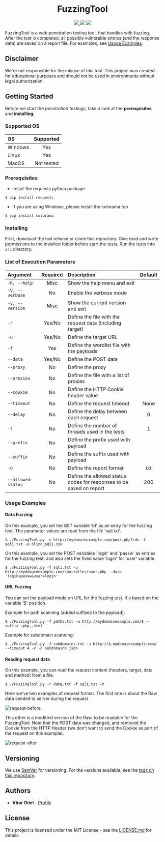 <h1 align="center">FuzzingTool</h1>
<p align="center">
  <a href="https://github.com/NESCAU-UFLA/FuzzingTool/releases/tag/v3.6.0">
    <img src="https://img.shields.io/static/v1?label=Release&message=v3.6.0&color=darkred" />
  </a>
  <img src="https://img.shields.io/static/v1?label=python&message=v3.6.9&color=informational&logo=python" />
  <a href="https://github.com/NESCAU-UFLA/FuzzingTool/blob/master/LICENSE.md">
    <img src="https://img.shields.io/static/v1?label=License&message=MIT&color=brightgreen" />
  </a>
</p>

FuzzingTool is a web penetration testing tool, that handles with fuzzing. After the test is completed, all possible vulnerable entries (and the response data) are saved on a report file. For examples, see <a href="#usage-examples">Usage Examples</a>.
<br/>

## Disclaimer
We're not responsible for the misuse of this tool. This project was created for educational purposes and should not be used in environments without legal authorization.

## Getting Started
Before we start the *penetration testings*, take a look at the **prerequisites** and **installing**.

### Supported OS
| OS | Supported |
| :--- | :---: |
| Windows | Yes |
| Linux | Yes |
| MacOS | Not tested |

### Prerequisites
* Install the requests python package
```
$ pip install requests
```
* If you are using Windows, please install the colorama too
```
$ pip install colorama
```

### Installing
First, download the last release or clone this repository. Give read and write permissions to the installed folder before start the tests. Run the tests into `src` directory.

### List of Execution Parameters
| Argument | Required | Description | Default |
| :--- | :---: | :--- | :---: |
| `-h, --help` | Misc | Show the help menu and exit | |
| `-V, --verbose` | No | Enable the verbose mode | |
| `-v, --version` | Misc | Show the current version and exit | |
| `-r` | Yes/No | Define the file with the request data (including target) | |
| `-u` | Yes/No | Define the target URL | |
| `-f` | Yes | Define the wordlist file with the payloads | |
| `--data` | Yes/No | Define the POST data | |
| `--proxy` | No | Define the proxy | |
| `--proxies` | No | Define the file with a list of proxies | |
| `--cookie` | No | Define the HTTP Cookie header value | |
| `--timeout` | No | Define the request timeout | None |
| `--delay` | No | Define the delay between each request | 0 |
| `-t` | No | Define the number of threads used in the tests | 1 |
| `--prefix` | No | Define the prefix used with payload |  |
| `--suffix` | No | Define the suffix used with payload |  |
| `-o` | No | Define the report format | txt |
| `--allowed-status` | No | Define the allowed status codes for responses to be saved on report | 200 |

### Usage Examples
#### Data Fuzzing
On this example, you set the GET variable 'id' as an entry for the fuzzing test. The parameter values are read from the file 'sqli.txt'.
```
$ ./FuzzingTool.py -u http://mydomainexample.com/post.php?id= -f sqli.txt -o blind_sqli.csv
```

On this example, you set the POST variables 'login' and 'passw' as entries for the fuzzing test; and also sets the fixed value 'login' for 'user' variable.
```
$ ./FuzzingTool.py -f sqli.txt -u http://mydomainexample.com/controller/user.php --data 'login&passw&user=login'
```

#### URL Fuzzing
You can set the payload mode on URL for the fuzzing test. It's based on the variable '$' position.

Example for path scanning (added suffixes to the payload):
```
$ ./FuzzingTool.py -f paths.txt -u http://mydomainexample.com/$ --suffix .php,.html
```
Example for subdomain scanning:
```
$ ./FuzzingTool.py -f subdomains.txt -u http://$.mydomainexample.com/ --timeout 4 -V -o subdomains.json
```

#### Reading request data
On this example, you can read the request content (headers, target, data and method) from a file.
```
$ ./FuzzingTool.py -r data.txt -f sqli.txt -V
```

Here we've two examples of request format. The first one is about the Raw data sended to server during the request

![request-before](https://user-images.githubusercontent.com/43549176/101906085-2ca45600-3b97-11eb-818d-b0170bb27397.png)

This other is a modified version of the Raw, to be readable for the FuzzingTool. Note that the POST data was changed, and removed the Cookie from the HTTP Header (we don't want to send the Cookie as part of the request on this example).

![request-after](https://user-images.githubusercontent.com/43549176/101906180-53628c80-3b97-11eb-83c3-631115fc420e.png)

## Versioning
We use <a target="_blank" href="https://semver.org/">SemVer</a> for versioning. For the versions available, see the <a target="_blank" href="https://github.com/NESCAU-UFLA/FuzzingTool/releases">tags on this repository</a>.

## Authors
* <b>Vitor Oriel</b> - <a target="_blank" href="https://github.com/VitorOriel">Profile</a>

## License
This project is licensed under the MIT License - see the <a target="_blank" href="https://github.com/NESCAU-UFLA/FuzzingTool/blob/master/LICENSE.md">LICENSE.md</a> for details.
